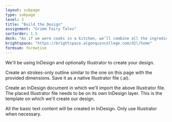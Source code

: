 ```yaml
---
layout: subpage
type: subpage
level: 3
title: "Build the Design"
assignment: "Grimm Fairy Tales"
sortorder: 1.5
deck: "As if we were cooks in a kitchen, we’ll combine all the ingredients above to create a delicious typographic dish."
brightspace: "https://brightspace.algonquincollege.com/d2l/home"
formsum: formative
---
```

We'll be using InDesign and optionally Illustrator to create your design.

Create an strokes-only outline similar to the one on this page with the provided dimensions. Save it as a native Illustrator file (.ai).

Create an InDesign document in which we'll import the above Illustrator file. The placed Illustrator file needs to be on its own InDesign layer. This is the template on which we'll create our design.

All the basic text content will be created in InDesign. Only use Illustrator when necessary.